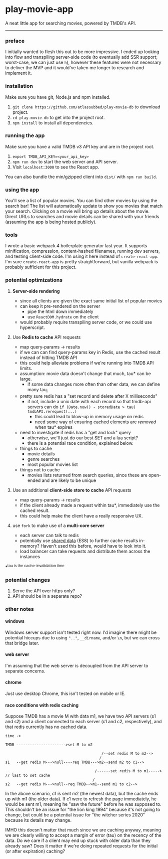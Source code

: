# play-movie-app

A neat little app for searching movies, powered by TMDB's API.

---

### preface 

I initially wanted to flesh this out to be more impressive. I ended up looking into flow and transpiling server-side code (to eventually add SSR support; worst-case, we can just use `h`), however these features were not necessary to deliver the MVP and it would've taken me longer to research and implement it.

### installation

  Make sure you have git, Node.js and npm installed.

  1. `git clone https://github.com/atlassubbed/play-movie-db` to download project.
  2. `cd play-movie-db` to get into the project root.
  2. `npm install` to install all dependencies.

### running the app

  Make sure you have a valid TMDB v3 API key and are in the project root.

  1. `export TMDB_API_KEY=<your_api_key>` 
  2. `npm run dev` to start the web server and API server.
  3. Visit `localhost:3000` to see the React app.

  You can also bundle the min/gzipped client into `dist/` with `npm run build`.

### using the app

  You'll see a list of popular movies. You can find other movies by using the search bar! The list will automatically update to show you movies that match your search. Clicking on a movie will bring up details about the movie. Direct URLs to searches and movie details can be shared with your friends (assuming the app is being hosted publicly).

### tools

I wrote a basic webpack 4 boilerplate generator last year. It supports minification, compression, content-hashed filenames, running dev servers, and testing client-side code. I'm using it here instead of `create-react-app`. I'm sure `create-react-app` is pretty straightforward, but vanilla webpack is probably sufficient for this project.

### potential optimizations

  1. **Server-side rendering**
      * since all clients are given the exact same initial list of popular movies
      * can keep it pre-rendered on the server
        * pipe the html down immediately
        * use `ReactDOM.hydrate` on the client
      * would probably require transpiling server code, or we could use hyperscript.

  2. Use **Redis to cache** API requests
      * map query-params -> results
      * if we can can find query-params key in Redis, use the cached result instead of hitting TMDB API
      * this could help alleviate problems if we're running into TMDB API limits.
      * assumption: movie data doesn't change that much, tau\* can be large.
        * if some data changes more often than other data, we can define many tau<sub>i</sub>
      * pretty sure redis has a "set record and delete after X milliseconds"
        * if not, include a unix date with each record so that tmdb-api servers can do `if (Date.now() - storedDate > tau) tmdbAPI.rerequest(...)`
          * this could lead to blow-up in memory usage on redis
          * need some way of ensuring cached elements are *removed* when tau\* expires
      * need to investigate if redis has a "get and lock" query
        * otherwise, we'll just do our best SET and a lua script?
        * there is a potential race condition, explained below.
      * things to cache
        * movie details
        * genre searches
        * most popular movies list
      * things not to cache
        * movies lists returned from search queries, since these are open-ended and are likely to be unique

  3. Use an additional **client-side store to cache** API requests
      * map query-params -> results
      * if the client already made a request within tau\*, immediately use the cached result.
      * this could help make the client have a really responsive UX.

  4. use `fork` to make use of a **multi-core server**
      * each server can talk to redis
      * potentially use [shared data](http://2ality.com/2017/01/shared-array-buffer.html) (ES8) to further cache results in-memory? Haven't used this before, would have to look into it.
      * load balancer can take requests and distribute them across the instances

  \*<sup>tau is the cache-invalidation time</sup>

### potential changes

  1. Serve the API over https only?
  2. API should be in a separate repo?

### other notes

#### windows

Windows server support isn't tested right now. I'd imagine there might be potential hiccups due to using `".."`, `__dirname`, and/or `\n`, but we can cross that bridge later.

#### web server

I'm assuming that the web server is decoupled from the API server to separate concerns. 

#### chrome

Just use desktop Chrome, this isn't tested on mobile or IE.

#### race conditions with redis caching

Suppose TMDB has a movie M with data m1, we have two API servers (s1 and s2) and a client connected to each server (c1 and c2, respectively), and that redis currently has no cached data.

```
time ->

TMDB ---------------------->set M to m2

                                           /--set redis M to m2-->
                                          /
s1   --get redis M--->null----req TMDB--->m2--send m2 to c1-->

                                        /------set redis M to m1-----> // last to set cache
                                       /    
s2   --get redis M--->null--req TMDB-->m1--send m1 to c2-->
```

In the above scenario, c1 is sent m2 (the newest data), but the cache ends up with m1 (the older data). If c1 were to refresh the page immediately, he would be sent m1, meaning he "saw the future" before he was supposed to. This shouldn't be an issue for "the lion king 1994" because it's not going to change, but could be a potential issue for "the witcher series 2020" because its details may change.

IMHO this doesn't matter that much since we are caching anyway, meaning we are clearly willing to accept a margin of error (tau) on the recency of the data. Do we care if a client may end up stuck with older data than they already saw? Does it matter if we're doing repeated requests for the initial (or after expiration) caching?
